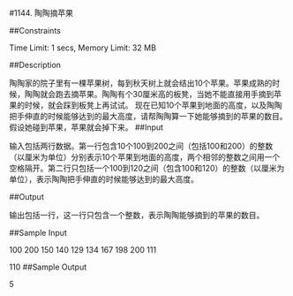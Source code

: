 #1144. 陶陶摘苹果

##Constraints

Time Limit: 1 secs, Memory Limit: 32 MB

##Description

陶陶家的院子里有一棵苹果树，每到秋天树上就会结出10个苹果。苹果成熟的时候，陶陶就会跑去摘苹果。陶陶有个30厘米高的板凳，当她不能直接用手摘到苹果的时候，就会踩到板凳上再试试。
现在已知10个苹果到地面的高度，以及陶陶把手伸直的时候能够达到的最大高度，请帮陶陶算一下她能够摘到的苹果的数目。假设她碰到苹果，苹果就会掉下来。
##Input

输入包括两行数据。第一行包含10个100到200之间（包括100和200）的整数（以厘米为单位）分别表示10个苹果到地面的高度，两个相邻的整数之间用一个空格隔开。第二行只包括一个100到120之间（包含100和120）的整数（以厘米为单位），表示陶陶把手伸直的时候能够达到的最大高度。

##Output

输出包括一行，这一行只包含一个整数，表示陶陶能够摘到的苹果的数目。

##Sample Input

100 200 150 140 129 134 167 198 200 111

110
##Sample Output

5
